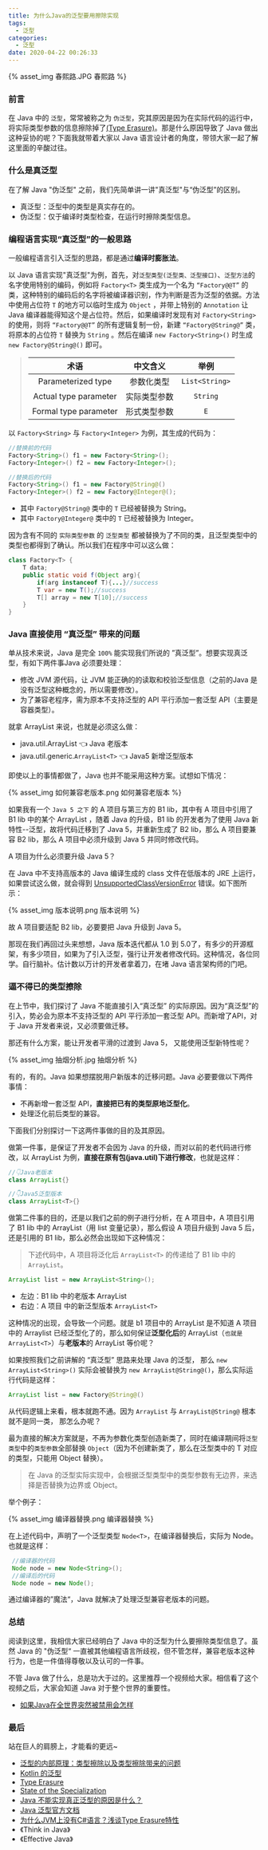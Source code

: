 ```yaml
---
title: 为什么Java的泛型要用擦除实现
tags:
  - 泛型
categories:
  - 泛型
date: 2020-04-22 00:26:33
---
```


{% asset_img 春熙路.JPG 春熙路 %}

### 前言

在 Java 中的 `泛型`，常常被称之为 `伪泛型`，究其原因是因为在实际代码的运行中，将实际类型参数的信息擦除掉了[(Type Erasure)](https://docs.oracle.com/javase/tutorial/java/generics/erasure.html)。那是什么原因导致了 Java 做出这种妥协的呢？下面我就带着大家以 Java 语言设计者的角度，带领大家一起了解这里面的辛酸过往。

### 什么是真泛型

在了解 Java "伪泛型" 之前，我们先简单讲一讲"真泛型"与“伪泛型”的区别。

- 真泛型：泛型中的类型是真实存在的。
- 伪泛型：仅于编译时类型检查，在运行时擦除类型信息。

### 编程语言实现“真泛型”的一般思路

一般编程语言引入泛型的思路，都是通过**编译时膨胀法**。

以 Java 语言实现"真泛型"为例，首先，对`泛型类型(泛型类、泛型接口)`、`泛型方法`的名字使用特别的编码，例如将 `Factory<T>` 类生成为一个名为 `“Factory@@T”` 的类，这种特别的编码后的名字将被编译器识别，作为判断是否为泛型的依据。方法中使用占位符 `T` 的地方可以临时生成为 `Object` ，并带上特别的 `Annotation` 让 Java 编译器能得知这个是占位符。然后，如果编译时发现有对 `Factory<String>` 的使用，则将 `“Factory@@T”` 的所有逻辑复制一份，新建 `“Factory@String@”` 类，将原本的占位符 `T` 替换为 `String` 。然后在编译 `new Factory<String>()` 时生成 `new Factory@String@()` 即可。

>|术语|中文含义|举例|
>|:--:|:--:|:--:|
>|Parameterized type|参数化类型|`List<String>`|
>|Actual type parameter|实际类型参数|`String`|
>|Formal type parameter|形式类型参数|`E`|

以 `Factory<String>` 与 `Factory<Integer>` 为例，其生成的代码为：

```java
//替换前的代码
Factory<String>() f1 = new Factory<String>();
Factory<Integer>() f2 = new Factory<Integer>();

//替换后的代码
Factory<String>() f1 = new Factory@String@()
Factory<Integer>() f2 = new Factory@Integer@();
```

- 其中 `Factory@String@` 类中的 `T` 已经被替换为 String。
- 其中 `Factory@Integer@` 类中的 `T` 已经被替换为 Integer。

因为含有不同的 `实际类型参数` 的 `泛型类型` 都被替换为了不同的类，且泛型类型中的类型也都得到了确认。所以我们在程序中可以这么做：

```java
class Factory<T> {
    T data;
    public static void f(Object arg){
        if(arg instanceof T){...}//success
        T var = new T();//success
        T[] array = new T[10];//success
    }
}
```

### Java 直接使用 “真泛型” 带来的问题

单从技术来说，Java 是完全 `100%` 能实现我们所说的 ”真泛型”。想要实现真泛型，有如下两件事Java 必须要处理：

- 修改 JVM 源代码，让 JVM 能正确的的读取和校验泛型信息（之前的Java 是没有泛型这种概念的，所以需要修改）。
- 为了兼容老程序，需为原本不支持泛型的 API 平行添加一套泛型 API（主要是容器类型）。

就拿 ArrayList 来说，也就是必须这么做：

- java.util.ArrayList 👈 Java 老版本
- java.util.generic.`ArrayList<T>` 👈 Java5 新增泛型版本

即使以上的事情都做了，Java 也并不能采用这种方案。试想如下情况：

{% asset_img 如何兼容老版本.png 如何兼容老版本 %}

如果我有一个 `Java 5 之下` 的 A 项目与第三方的 B1 lib，其中有 A 项目中引用了 B1 lib 中的某个 ArrayList ，随着 Java 的升级，B1 lib 的开发者为了使用 Java 新特性--泛型，故将代码迁移到了 Java 5，并重新生成了 B2 lib，那么 A 项目要兼容 B2 lib，那么 A 项目中必须升级到 Java 5 并同时修改代码。

A 项目为什么必须要升级 Java 5？

在 Java 中不支持高版本的 Java 编译生成的 class 文件在低版本的 JRE 上运行，如果尝试这么做，就会得到 [UnsupportedClassVersionError](https://docs.oracle.com/javase/8/docs/api/java/lang/UnsupportedClassVersionError.html) 错误。如下图所示：

{% asset_img 版本说明.png 版本说明 %}

故 A 项目要适配 B2 lib，必要要把 Java 升级到 Java 5。

那现在我们再回过头来想想，Java 版本迭代都从 1.0 到 5.0了，有多少的开源框架，有多少项目，如果为了引入泛型，强行让开发者修改代码。这种情况，各位同学。自行脑补。估计数以万计的开发者拿着刀，在堵 Java 语言架构师的门吧。

### 逼不得已的类型擦除

在上节中，我们探讨了 Java 不能直接引入“真泛型” 的实际原因。因为“真泛型”的引入，势必会为原本不支持泛型的 API 平行添加一套泛型 API。而新增了API，对于 Java 开发者来说，又必须要做迁移。

那还有什么方案，能让开发者平滑的过渡到 Java 5， 又能使用泛型新特性呢？

{% asset_img 抽烟分析.jpg 抽烟分析 %}

有的，有的。Java 如果想摆脱用户新版本的迁移问题。Java 必要要做以下两件事情：

- 不再新增一套泛型 API，**直接把已有的类型原地泛型化**。
- 处理泛化前后类型的兼容。

下面我们分别探讨一下这两件事做的目的及其原因。

做第一件事，是保证了开发者不会因为 Java 的升级，而对以前的老代码进行修改，以 ArrayList 为例，**直接在原有包(java.util)下进行修改**，也就是这样：

```java
//👇Java老版本
class ArrayList{}

//👇Java5泛型版本
class ArrayList<T>{}
```

做第二件事的目的，还是以我们之前的例子进行分析，在 A 项目中，A 项目引用了 B1 lib 中的 ArrayList（用 list 变量记录），那么假设 A 项目升级到 Java 5 后，还是引用的 B1 lib，那么必然会出现如下这种情况：

>下述代码中，A 项目将泛化后 `ArrayList<T>` 的传递给了 B1 lib 中的 `ArrayList`。

```java
ArrayList list = new ArrayList<String>();
```

- 左边：B1 lib 中的老版本 ArrayList
- 右边：A 项目 中的新泛型版本 `ArrayList<T>`

这种情况的出现，会导致一个问题。就是 b1 项目中的 ArrayList 是不知道 A 项目中的 Arraylist 已经泛型化了的，那么如何保证**泛型化后**的 ArrayList（`也就是ArrayList<T>`）与**老版本**的 ArrayList 等价呢？

如果按照我们之前讲解的 “真泛型” 思路来处理 Java 的泛型， 那么 `new ArrayList<String>()` 实际会被替换为 `new ArrayList@String@()`，那么实际运行代码是这样：

```java
ArrayList list = new Factory@String@()
```

从代码逻辑上来看，根本就跑不通。因为 `ArrayList` 与 `ArrayList@String@` 根本就不是同一类， 那怎么办呢？

最为直接的解决方案就是，不再为参数化类型创造新类了，同时在编译期间将`泛型类型`中的`类型参数`全部替换 `Object`（因为不创建新类了，那么在泛型类中的 T 对应的类型，只能用 Object 替换）。

>在 Java 的泛型实际实现中，会根据泛型类型中的类型参数有无边界，来选择是否替换为边界或 Object。

举个例子：

{% asset_img 编译器替换.png 编译器替换 %}

在上述代码中，声明了一个泛型类型 `Node<T>`，在编译器替换后，实际为 Node。也就是这样：

```java
 //编译器的代码
 Node node = new Node<String>();
 //编译后的代码
 Node node = new Node();
```

通过编译器的”魔法“，Java 就解决了处理泛型兼容老版本的问题。

### 总结

阅读到这里，我相信大家已经明白了 Java 中的泛型为什么要擦除类型信息了。虽然 Java 的 "伪泛型“ 一直被其他编程语言所歧视，但不管怎样，兼容老版本这种行为，也是一件值得尊敬以及认可的一件事。

不管 Java 做了什么，总是功大于过的。这里推荐一个视频给大家。相信看了这个视频之后，大家会知道 Java 对于整个世界的重要性。

- [如果Java在全世界突然被禁用会怎样](https://www.bilibili.com/video/av95634813)

### 最后

站在巨人的肩膀上，才能看的更远~

- [泛型的内部原理：类型擦除以及类型擦除带来的问题](https://www.cnblogs.com/leyangzi/p/11379525.html)
- [Kotlin 的泛型](https://juejin.im/post/5d6c6636f265da03c8153a03)
- [Type Erasure](http://java.sun.com/docs/books/tutorial/java/generics/erasure.html)
- [State of the Specialization](http://cr.openjdk.java.net/~briangoetz/valhalla/specialization.html)
- [Java 不能实现真正泛型的原因是什么？](https://www.zhihu.com/question/28665443/answer/118148143)
- [Java 泛型官方文档](https://docs.oracle.com/javase/tutorial/java/generics/index.html)
- [为什么JVM上没有C#语言？浅谈Type Erasure特性](http://blog.zhaojie.me/2010/02/why-not-csharp-on-jvm-type-erasure.html#comment_iX2wuQ8q04I0057D)
- 《Think in Java》
- 《Effective Java》
